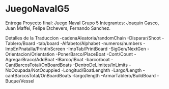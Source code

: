 # JuegoNavalG5
Entrega Proyecto final: Juego Naval
Grupo 5
Integrantes: Joaquin Gasco, Juan Maffei, Felipe Etchevers, Fernando Sanchez.

Detalles de la Traduccion
-cadenaAleatoria/randomChain
-Disparar/Shoot
-Tablero/Board
-tab/board
-Alfabeto/Alphabet
-numeros/numbers
-ImpEnPnatalla/PrintInScreen
-ImpTab/PrintBoard
-SigGen/NextGen
-Orientacion/Orientation
-PonerBarco/PlaceBoat
-Cont/Count
-AgregarBraco/AddBoat
-IBarco/IBoat
-barco/boat
-CantBarcosTotal/OnBoardBoats
-DentroDeLimites/InLimits
-NoOcupada/NotOcuppied
-Longitud/BoatLenghth
-Largo/Length
-cantBarcosTotal/OnBoardBoats
-largo/length
-ArmarTablero/BuildBoard
-Buque/Vessel
